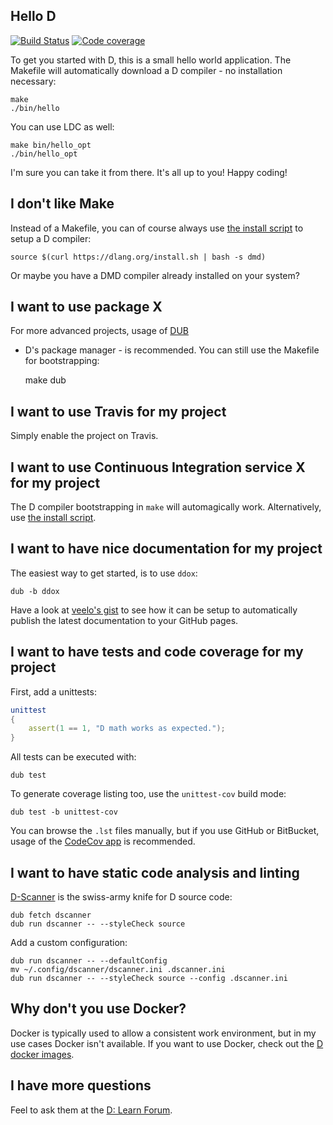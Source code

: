 Hello D
-------

[![Build Status](https://travis-ci.org/wilzbach/d-bootstrap.svg?branch=master)](https://travis-ci.org/wilzbach/d-bootstrap)
[![Code coverage](https://img.shields.io/codecov/c/github/wilzbach/d-bootstrap.svg?maxAge=86400)](https://codecov.io/gh/wilzbach/d-bootstrap)

To get you started with D, this is a small hello world application.
The Makefile will automatically download a D compiler - no installation necessary:

    make
    ./bin/hello

You can use LDC as well:

    make bin/hello_opt
    ./bin/hello_opt

I'm sure you can take it from there. It's all up to you!
Happy coding!


I don't like Make
-----------------

Instead of a Makefile, you can of course always use
[the install script](dlang.org/install.html) to setup a D compiler:

    source $(curl https://dlang.org/install.sh | bash -s dmd)

Or maybe you have a DMD compiler already installed on your system?

I want to use package X
-----------------------

For more advanced projects, usage of [DUB](https://code.dlang.org/getting_started)
- D's package manager - is recommended.
You can still use the Makefile for bootstrapping:

    make dub

I want to use Travis for my project
-----------------------------------

Simply enable the project on Travis.

I want to use Continuous Integration service X for my project
-------------------------------------------------------------

The D compiler bootstrapping in `make` will automagically work.
Alternatively, use [the install script](dlang.org/install.html).

I want to have nice documentation for my project
------------------------------------------------

The easiest way to get started, is to use `ddox`:

    dub -b ddox

Have a look at [veelo's gist](https://gist.github.com/veelo/f7668510bad2e8c9212ab66104541fcc)
to see how it can be setup to automatically publish the latest documentation to
your GitHub pages.

I want to have tests and code coverage for my project
-----------------------------------------------------

First, add a unittests:

```d
unittest
{
    assert(1 == 1, "D math works as expected.");
}
```

All tests can be executed with:

    dub test

To generate coverage listing too, use the `unittest-cov` build mode:

    dub test -b unittest-cov

You can browse the `.lst` files manually, but if you use GitHub or BitBucket,
usage of the [CodeCov app](https://codecov.io/gh) is recommended.

I want to have static code analysis and linting
-----------------------------------------------

[D-Scanner](https://github.com/dlang-community/D-Scanner) is the swiss-army knife
for D source code:

    dub fetch dscanner
    dub run dscanner -- --styleCheck source

Add a custom configuration:

    dub run dscanner -- --defaultConfig
    mv ~/.config/dscanner/dscanner.ini .dscanner.ini
    dub run dscanner -- --styleCheck source --config .dscanner.ini

Why don't you use Docker?
-------------------------

Docker is typically used to allow a consistent work environment, but in my use cases Docker isn't available.
If you want to use Docker, check out the [D docker images](https://hub.docker.com/r/dlanguage/dmd/).

I have more questions
---------------------

Feel to ask them at the [D: Learn Forum](https://forum.dlang.org/group/learn).
